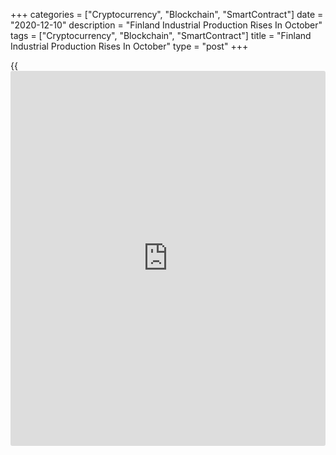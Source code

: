 +++
categories = ["Cryptocurrency", "Blockchain", "SmartContract"]
date = "2020-12-10"
description = "Finland Industrial Production Rises In October"
tags = ["Cryptocurrency", "Blockchain", "SmartContract"]
title = "Finland Industrial Production Rises In October"
type = "post"
+++

{{<iframe id="large-banner" src="https://www.bounty.group/#slide=17.0" width="100%" height="600" scrolling="no" style="border: 0px solid rgb(216, 221, 230); border-radius: 3px;">}}

Finland's industrial production rose in October after falling in the
previous month, data from Statistics Finland showed on Thursday.

Industrial production rose 1.5 percent month-on-month in October, after
a 2.0 percent fall in September.

Manufacturing output rose 0.9 percent monthly in October and production
in mining and quarrying industry grew 9.1 percent.

Among industries, production in electrical and electronics industry grew
6.3 percent. Production in electricity, gas, steam and air conditioning
supply production and metal industry gained by 2.6 percent and 3.8
percent, respectively.

On a yearly basis, industrial output declined 2.2 percent in October,
following a 5.8 percent fall in the previous month.

During January to October, output declined by 3.3 percent from the year
ago, data showed.

Another report from Statistics Finland showed that new orders in
manufacturing declined 1.5 percent year-on-year in October, following a
10.8 percent fall in August. Orders have declined continuously for tenth
months.

For comments and feedback [contact](https://www.playgroundfx.com/contact/): editorial@rtt[news](https://www.letsplayfx.com/blog/forex-news-website/).com

[Economic News][1]

 **What parts of the world are seeing the best (and worst) economic
performances lately? Click[here][2] to check out our [Econ Scorecard][2]
and find out! See up-to-the-moment [ranking](https://www.playgroundfx.com/blog/crypto-exchange-ranking/)s for the best and worst
performers in [GDP][2], [unemployment rate][3], [inflation][4] and much
more.**

   1. www.rtt[news](https://www.letsplayfx.com/blog/forex-news-website/).com/Content/EconomicNews.aspx
   2. www.rtt[news](https://www.letsplayfx.com/blog/forex-news-website/).com/economic-scorecard/world-rank/GDP/highest-performance.aspx
   3. www.rtt[news](https://www.letsplayfx.com/blog/forex-news-website/).com/economic-scorecard/world-rank/unemployment-rate/lowest-performance.aspx
   4. www.rtt[news](https://www.letsplayfx.com/blog/forex-news-website/).com/economic-scorecard/world-rank/CPI/highest-performance.aspx